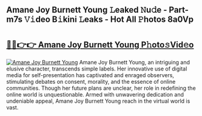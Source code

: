 ## Amane Joy Burnett Young 𝙻eaked 𝙽u𝚍e - Part-m7s 𝚅𝚒deo B𝚒kini 𝙻eaks - Hot All 𝙿hotos 8a0Vp

# <h2><a href="http://ld3qxmz.urlbe.top/?page=Amane+Joy+Burnett+Young">🔗🔗👉👉 Amane Joy Burnett Young P𝚑oto𝚜Vid𝚎o</a></h2>

[![Amane Joy Burnett Young](https://i.imgur.com/eBuTRDB.gif)](http://ld3qxmz.urlbe.top/?page=Amane+Joy+Burnett+Young)
Amane Joy Burnett Young, an intriguing and elusive character, transcends simple labels. Her innovative use of digital media for self-presentation has captivated and enraged observers, stimulating debates on consent, morality, and the essence of online communities. Though her future plans are unclear, her role in redefining the online world is unquestionable. Armed with unwavering dedication and undeniable appeal, Amane Joy Burnett Young reach in the virtual world is vast.
